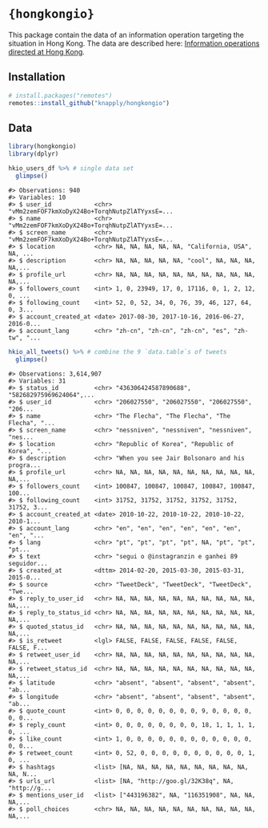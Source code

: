
<!-- README.Rmd generates README.md. -->

# `{hongkongio}`

This package contain the data of an information operation targeting the
situation in Hong Kong. The data are described here: [Information
operations directed at Hong
Kong](https://blog.twitter.com/en_us/topics/company/2019/information_operations_directed_at_Hong_Kong.html).

## Installation

``` r
# install.packages("remotes")
remotes::install_github("knapply/hongkongio")
```

## Data

``` r
library(hongkongio)
library(dplyr)

hkio_users_df %>% # single data set
  glimpse()
```

    #> Observations: 940
    #> Variables: 10
    #> $ user_id            <chr> "vMm2zemFOF7kmXoDyX24Bo+TorqhNutpZlATYyxsE=...
    #> $ name               <chr> "vMm2zemFOF7kmXoDyX24Bo+TorqhNutpZlATYyxsE=...
    #> $ screen_name        <chr> "vMm2zemFOF7kmXoDyX24Bo+TorqhNutpZlATYyxsE=...
    #> $ location           <chr> NA, NA, NA, NA, NA, "California, USA", NA, ...
    #> $ description        <chr> NA, NA, NA, NA, NA, "cool", NA, NA, NA, NA,...
    #> $ profile_url        <chr> NA, NA, NA, NA, NA, NA, NA, NA, NA, NA, NA,...
    #> $ followers_count    <int> 1, 0, 23949, 17, 0, 17116, 0, 1, 2, 12, 0, ...
    #> $ following_count    <int> 52, 0, 52, 34, 0, 76, 39, 46, 127, 64, 0, 3...
    #> $ account_created_at <date> 2017-08-30, 2017-10-16, 2016-06-27, 2016-0...
    #> $ account_lang       <chr> "zh-cn", "zh-cn", "zh-cn", "es", "zh-tw", "...

``` r
hkio_all_tweets() %>% # combine the 9 `data.table`s of tweets
  glimpse()
```

    #> Observations: 3,614,907
    #> Variables: 31
    #> $ status_id          <chr> "436306424587890688", "582682975969624064",...
    #> $ user_id            <chr> "206027550", "206027550", "206027550", "206...
    #> $ name               <chr> "The Flecha", "The Flecha", "The Flecha", "...
    #> $ screen_name        <chr> "nessniven", "nessniven", "nessniven", "nes...
    #> $ location           <chr> "Republic of Korea", "Republic of Korea", "...
    #> $ description        <chr> "When you see Jair Bolsonaro and his progra...
    #> $ profile_url        <chr> NA, NA, NA, NA, NA, NA, NA, NA, NA, NA, NA,...
    #> $ followers_count    <int> 100847, 100847, 100847, 100847, 100847, 100...
    #> $ following_count    <int> 31752, 31752, 31752, 31752, 31752, 31752, 3...
    #> $ account_created_at <date> 2010-10-22, 2010-10-22, 2010-10-22, 2010-1...
    #> $ account_lang       <chr> "en", "en", "en", "en", "en", "en", "en", "...
    #> $ lang               <chr> "pt", "pt", "pt", "pt", NA, "pt", "pt", "pt...
    #> $ text               <chr> "segui o @instagranzin e ganhei 89 seguidor...
    #> $ created_at         <dttm> 2014-02-20, 2015-03-30, 2015-03-31, 2015-0...
    #> $ source             <chr> "TweetDeck", "TweetDeck", "TweetDeck", "Twe...
    #> $ reply_to_user_id   <chr> NA, NA, NA, NA, NA, NA, NA, NA, NA, NA, NA,...
    #> $ reply_to_status_id <chr> NA, NA, NA, NA, NA, NA, NA, NA, NA, NA, NA,...
    #> $ quoted_status_id   <chr> NA, NA, NA, NA, NA, NA, NA, NA, NA, NA, NA,...
    #> $ is_retweet         <lgl> FALSE, FALSE, FALSE, FALSE, FALSE, FALSE, F...
    #> $ retweet_user_id    <chr> NA, NA, NA, NA, NA, NA, NA, NA, NA, NA, NA,...
    #> $ retweet_status_id  <chr> NA, NA, NA, NA, NA, NA, NA, NA, NA, NA, NA,...
    #> $ latitude           <chr> "absent", "absent", "absent", "absent", "ab...
    #> $ longitude          <chr> "absent", "absent", "absent", "absent", "ab...
    #> $ quote_count        <int> 0, 0, 0, 0, 0, 0, 0, 0, 9, 0, 0, 0, 0, 0, 0...
    #> $ reply_count        <int> 0, 0, 0, 0, 0, 0, 0, 0, 18, 1, 1, 1, 1, 0, ...
    #> $ like_count         <int> 1, 0, 0, 0, 0, 0, 0, 0, 0, 0, 0, 0, 0, 0, 0...
    #> $ retweet_count      <int> 0, 52, 0, 0, 0, 0, 0, 0, 0, 0, 0, 0, 1, 0, ...
    #> $ hashtags           <list> [NA, NA, NA, NA, NA, NA, NA, NA, NA, NA, N...
    #> $ urls_url           <list> [NA, "http://goo.gl/32K38q", NA, "http://g...
    #> $ mentions_user_id   <list> ["443196382", NA, "116351908", NA, NA, NA,...
    #> $ poll_choices       <chr> NA, NA, NA, NA, NA, NA, NA, NA, NA, NA, NA,...
